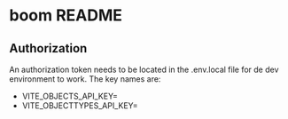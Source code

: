 # boom README

## Authorization
An authorization token needs to be located in the .env.local file for de dev environment to work.
The key names are:
- VITE_OBJECTS_API_KEY=<token>
- VITE_OBJECTTYPES_API_KEY=<token>
